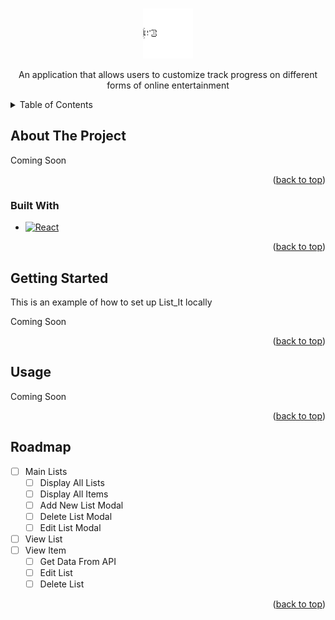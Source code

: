 <a id="readme-top"></a>

<!-- PROJECT LOGO -->
<br />
<div align="center">
  <a href="https://github.com/AbigayleL/List_It-Tracking-App">
    <img src="./client/public/list_it.svg" alt="Logo" width="80" height="80">
  </a>

  <p align="center">
   An application that allows users to customize track progress on different forms of online entertainment 
    <br />
  </p>
</div>

<!-- TABLE OF CONTENTS -->
<details>
  <summary>Table of Contents</summary>
  <ol>
    <li>
      <a href="#about-the-project">About The Project</a>
      <ul>
        <li><a href="#built-with">Built With</a></li>
      </ul>
    </li>
    <li>
      <a href="#getting-started">Getting Started</a>
      <ul>
        <li><a href="#prerequisites">Prerequisites</a></li>
        <li><a href="#installation">Installation</a></li>
      </ul>
    </li>
    <li><a href="#usage">Usage</a></li>
    <li><a href="#roadmap">Roadmap</a></li>
  </ol>
</details>

<!-- ABOUT THE PROJECT -->

## About The Project

Coming Soon

<p align="right">(<a href="#readme-top">back to top</a>)</p>

### Built With

- [![React][React.js]][React-url]

<p align="right">(<a href="#readme-top">back to top</a>)</p>

<!-- GETTING STARTED -->

## Getting Started

This is an example of how to set up List_It locally

Coming Soon

<!-- USAGE EXAMPLES

### Installation
1. Get a free API Key at [https://example.com](https://example.com)
2. Clone the repo
   ```sh
   git clone https://github.com/github_username/repo_name.git
   ```
3. Install NPM packages
   ```sh
   npm install
   ```
4. Enter your API in `config.js`
   ```js
   const API_KEY = "ENTER YOUR API";
   ```
 -->
<p align="right">(<a href="#readme-top">back to top</a>)</p>

<!-- USAGE EXAMPLES -->

## Usage

Coming Soon

<p align="right">(<a href="#readme-top">back to top</a>)</p>

<!-- ROADMAP -->

## Roadmap

- [ ] Main Lists
  - [ ] Display All Lists
  - [ ] Display All Items
  - [ ] Add New List Modal
  - [ ] Delete List Modal
  - [ ] Edit List Modal
- [ ] View List
- [ ] View Item
  - [ ] Get Data From API
  - [ ] Edit List
  - [ ] Delete List

<p align="right">(<a href="#readme-top">back to top</a>)</p>

<!-- MARKDOWN LINKS & IMAGES -->
<!-- https://www.markdownguide.org/basic-syntax/#reference-style-links -->

[linkedin-shield]: https://img.shields.io/badge/-LinkedIn-black.svg?style=for-the-badge&logo=linkedin&colorB=555
[linkedin-url]: https://linkedin.com/in/linkedin_username
[product-screenshot]: images/screenshot.png
[React.js]: https://img.shields.io/badge/React-20232A?style=for-the-badge&logo=react&logoColor=61DAFB
[React-url]: https://reactjs.org/
